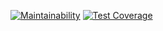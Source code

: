[![Maintainability](https://api.codeclimate.com/v1/badges/eed6dea2e0bf31c23ac3/maintainability)](https://codeclimate.com/github/Ghriim/life-saver/maintainability)
[![Test Coverage](https://api.codeclimate.com/v1/badges/eed6dea2e0bf31c23ac3/test_coverage)](https://codeclimate.com/github/Ghriim/life-saver/test_coverage)
